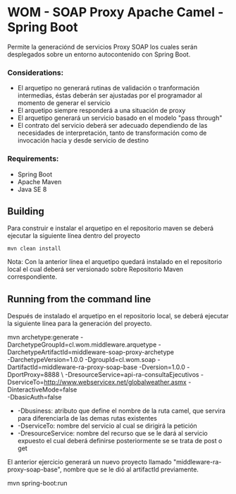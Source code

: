 WOM - SOAP Proxy Apache Camel - Spring Boot
=====================================

Permite la generaciónd de servicios Proxy SOAP los cuales serán desplegados sobre un entorno autocontenido con Spring Boot.

### Considerations:

* El arquetipo no generará rutinas de validación o tranformación intermedias, éstas deberán ser ajustadas por el programador al momento de generar el servicio
* El arquetipo siempre responderá a una situación de proxy
* El arquetipo generará un servicio basado en el modelo "pass through"
* El contrato del servicio deberá ser adecuado dependiendo de las necesidades de interpretación, tanto de transformación como de invocación hacia y desde servicio de destino

### Requirements:
* Spring Boot
* Apache Maven 
* Java SE 8 

Building
--------

Para construir e instalar el arquetipo en el repositorio maven se deberá ejecutar la siguiente línea dentro del proyecto

    mvn clean install

Nota: Con la anterior línea el arquetipo quedará instalado en el repositorio local el cual deberá ser versionado sobre Repositorio Maven correspondiente.

Running from the command line
-----------------------------

Después de instalado el arquetipo en el repositorio local, se deberá ejecutar la siguiente línea 
para la generación del proyecto.

mvn archetype:generate -DarchetypeGroupId=cl.wom.middleware.arquetype -DarchetypeArtifactId=middleware-soap-proxy-archetype \
-DarchetypeVersion=1.0.0 -DgroupId=cl.wom.soap -DartifactId=middleware-ra-proxy-soap-base -Dversion=1.0.0 -DportProxy=8888 \ 
-DresourceService=api-ra-consultaEjecutivos -DserviceTo=http://www.webservicex.net/globalweather.asmx  -DinteractiveMode=false \
-DbasicAuth=false
	
* -Dbusiness: atributo que define el nombre de la ruta camel, que servira para diferenciarla de las demas rutas existentes
* -DserviceTo: nombre del servicio al cual se dirigirá la petición
* -DresourceService: nombre del recurso que se le dará al servicio expuesto el cual deberá definirse posteriormente se se trata de post o get

El anterior ejercicio generará un nuevo proyecto llamado "middleware-ra-proxy-soap-base", nombre que se le dió al artifactId previamente.

mvn spring-boot:run
